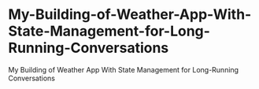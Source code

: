 # My-Building-of-Weather-App-With-State-Management-for-Long-Running-Conversations
My Building of Weather App With State Management for Long-Running Conversations
